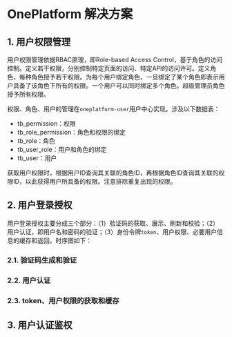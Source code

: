 # OnePlatform 解决方案

## 1. 用户权限管理

用户权限管理依据RBAC原理，即Role-based Access Control，基于角色的访问控制。定义若干权限，分别控制特定页面的访问、特定API的访问许可。定义角色，每种角色授予若干权限。为每个用户绑定角色，一旦绑定了某个角色即表示用户具备了该角色下所有的权限。一个用户可以同时绑定多个角色。超级管理员角色授予所有权限。

权限、角色、用户的管理在`oneplatform-user`用户中心实现。涉及以下数据表：

- tb_permission：权限
- tb_role_permission：角色和权限的绑定
- tb_role：角色
- tb_user_role：用户和角色的绑定
- tb_user：用户

获取用户权限时，根据用户ID查询其关联的角色ID，再根据角色ID查询其关联的权限ID，以此获得用户所具备的权限。注意排除重复出现的权限。

## 2. 用户登录授权

用户登录授权主要分成三个部分：（1）验证码的获取、展示、刷新和校验；（2）用户认证，即用户名和密码的验证；（3）身份令牌`token`、用户权限、必要用户信息的缓存和返回。时序图如下：

### 2.1. 验证码生成和验证

### 2.2. 用户认证

### 2.3. token、用户权限的获取和缓存

## 3. 用户认证鉴权